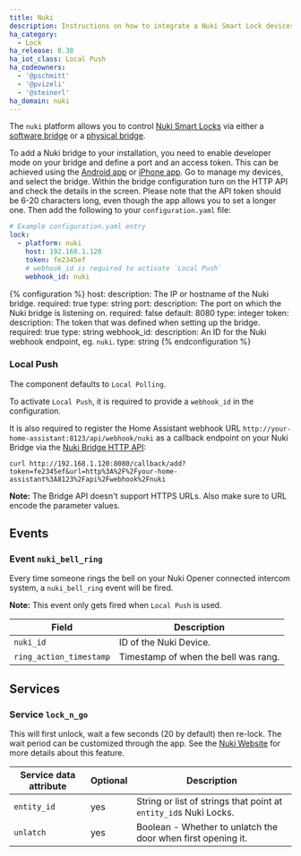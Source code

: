 ```yaml
---
title: Nuki
description: Instructions on how to integrate a Nuki Smart Lock devices.
ha_category:
  - Lock
ha_release: 0.38
ha_iot_class: Local Push
ha_codeowners:
  - '@pschmitt'
  - '@pvizeli'
  - '@steinerl'
ha_domain: nuki
---
```


The `nuki` platform allows you to control [Nuki Smart Locks](https://nuki.io/en/smart-lock/) via either a [software bridge](https://play.google.com/store/apps/details?id=io.nuki.bridge) or a [physical bridge](https://nuki.io/en/bridge/).

To add a Nuki bridge to your installation, you need to enable developer mode on your bridge and define a port and an access token. This can be achieved using the [Android app](https://play.google.com/store/apps/details?id=io.nuki) or [iPhone app](https://apps.apple.com/app/nuki-smart-lock/id1044998081). Go to manage my devices, and select the bridge. Within the bridge configuration turn on the HTTP API and check the details in the screen. Please note that the API token should be 6-20 characters long, even though the app allows you to set a longer one.
Then add the following to your `configuration.yaml` file:

```yaml
# Example configuration.yaml entry
lock:
  - platform: nuki
    host: 192.168.1.120
    token: fe2345ef
    # webhook_id is required to activate `Local Push`
    webhook_id: nuki
```

{% configuration %}
host:
  description: The IP or hostname of the Nuki bridge.
  required: true
  type: string
port:
  description: The port on which the Nuki bridge is listening on.
  required: false
  default: 8080
  type: integer
token:
  description: The token that was defined when setting up the bridge.
  required: true
  type: string
webhook_id:
  description: An ID for the Nuki webhook endpoint, eg. `nuki`.
  type: string
{% endconfiguration %}

### Local Push

The component defaults to `Local Polling`.

To activate `Local Push`, it is required to provide a `webhook_id` in the configuration.

It is also required to register the Home Assistant webhook URL `http://your-home-assistant:8123/api/webhook/nuki` as a callback endpoint on your Nuki Bridge via the [Nuki Bridge HTTP API](https://developer.nuki.io/page/nuki-bridge-http-api-1-12/4#heading--callback-add):

```shell
curl http://192.168.1.120:8080/callback/add?token=fe2345ef&url=http%3A%2F%2Fyour-home-assistant%3A8123%2Fapi%2Fwebhook%2Fnuki
```

**Note:** The Bridge API doesn't support HTTPS URLs. Also make sure to URL encode the parameter values.

## Events

### Event `nuki_bell_ring`

Every time someone rings the bell on your Nuki Opener connected intercom system, a `nuki_bell_ring` event will be fired.

**Note:** This event only gets fired when `Local Push` is used.

Field | Description
----- | -----------
`nuki_id` | ID of the Nuki Device.
`ring_action_timestamp` | Timestamp of when the bell was rang.

## Services

### Service `lock_n_go`

This will first unlock, wait a few seconds (20 by default) then re-lock. The wait period can be customized through the app.
See the [Nuki Website](https://nuki.io/en/support/smart-lock/sl-features/locking-with-the-smart-lock/) for more details about this feature.

| Service data attribute | Optional | Description |
| ---------------------- | -------- | ----------- |
| `entity_id` | yes | String or list of strings that point at `entity_id`s Nuki Locks.
| `unlatch` | yes | Boolean - Whether to unlatch the door when first opening it.
